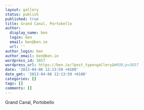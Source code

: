```yaml
---
layout: gallery
status: publish
published: true
title: Grand Canal, Portobello
author:
  display_name: ben
  login: ben
  email: ben@ben.ie
  url: ''
author_login: ben
author_email: ben@ben.ie
wordpress_id: 3857
wordpress_url: https://ben.ie/?post_type=gallery&#038;p=3857
date: '2013-04-06 12:13:59 +0100'
date_gmt: '2013-04-06 12:13:59 +0100'
categories: []
tags: []
comments: []
---
```

<p>Grand Canal, Portobello</p>
